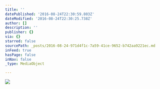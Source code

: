 ```yaml
---
title: ''
datePublished: '2016-08-24T22:30:59.803Z'
dateModified: '2016-08-24T22:30:25.738Z'
author: []
description: ''
publisher: {}
via: {}
starred: false
sourcePath: _posts/2016-08-24-971d4f1c-7a59-41ce-9652-b742aa9221ec.md
inFeed: true
hasPage: false
inNav: false
_type: MediaObject

---
```

![](https://the-grid-user-content.s3-us-west-2.amazonaws.com/71276d6d-53f9-4886-877d-d98ef5a76e71.jpg)